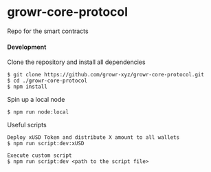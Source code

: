 # growr-core-protocol
Repo for the smart contracts



#### Development
Clone the repository and install all dependencies
```
$ git clone https://github.com/growr-xyz/growr-core-protocol.git
$ cd ./growr-core-protocol
$ npm install
```
Spin up a local node
```
$ npm run node:local
```
Useful scripts
```
Deploy xUSD Token and distribute X amount to all wallets
$ npm run script:dev:xUSD

Execute custom script
$ npm run script:dev <path to the script file>
```